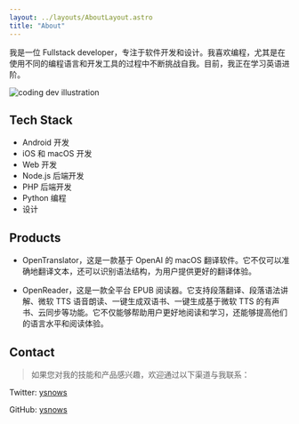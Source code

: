 ```yaml
---
layout: ../layouts/AboutLayout.astro
title: "About"
---
```


我是一位 Fullstack developer，专注于软件开发和设计。我喜欢编程，尤其是在使用不同的编程语言和开发工具的过程中不断挑战自我。目前，我正在学习英语进阶。

<div>
  <img src="/assets/dev.svg" class="sm:w-1/2 mx-auto" alt="coding dev illustration">
</div>

## Tech Stack

- Android 开发
- iOS 和 macOS 开发
- Web 开发
- Node.js 后端开发
- PHP 后端开发
- Python 编程
- 设计

## Products

- OpenTranslator，这是一款基于 OpenAI 的 macOS 翻译软件。它不仅可以准确地翻译文本，还可以识别语法结构，为用户提供更好的翻译体验。

- OpenReader，这是一款全平台 EPUB 阅读器。它支持段落翻译、段落语法讲解、微软 TTS 语音朗读、一键生成双语书、一键生成基于微软 TTS 的有声书、云同步等功能。它不仅能够帮助用户更好地阅读和学习，还能够提高他们的语言水平和阅读体验。


## Contact
> 如果您对我的技能和产品感兴趣，欢迎通过以下渠道与我联系：

Twitter: [ysnows](https://twitter.com/yong531315)

GitHub: [ysnows](https://github.com/ysnows)



